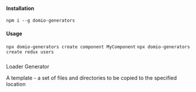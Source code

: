 

#### Installation
`npm i --g domio-generators` 


#### Usage

`npx domio-generators create component MyComponent`
`npx domio-generators create redux users`

#####

Loader Generator

A template - a set of files and directories to be copied to the specified location
 
